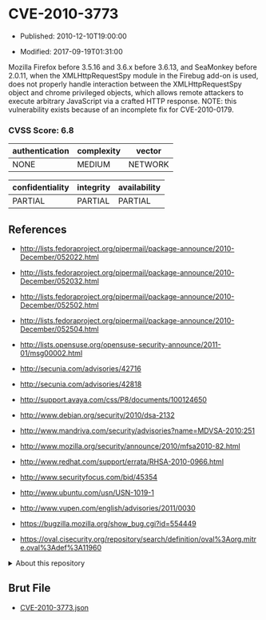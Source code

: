 # CVE-2010-3773

- Published: 2010-12-10T19:00:00

- Modified: 2017-09-19T01:31:00

Mozilla Firefox before 3.5.16 and 3.6.x before 3.6.13, and SeaMonkey before 2.0.11, when the XMLHttpRequestSpy module in the Firebug add-on is used, does not properly handle interaction between the XMLHttpRequestSpy object and chrome privileged objects, which allows remote attackers to execute arbitrary JavaScript via a crafted HTTP response.  NOTE: this vulnerability exists because of an incomplete fix for CVE-2010-0179.

### CVSS Score: **6.8**

| authentication | complexity | vector |
| --- | --- | --- |
| NONE | MEDIUM | NETWORK |

| confidentiality | integrity | availability |
| --- | --- | --- |
| PARTIAL | PARTIAL | PARTIAL |

## References

* http://lists.fedoraproject.org/pipermail/package-announce/2010-December/052022.html

* http://lists.fedoraproject.org/pipermail/package-announce/2010-December/052032.html

* http://lists.fedoraproject.org/pipermail/package-announce/2010-December/052502.html

* http://lists.fedoraproject.org/pipermail/package-announce/2010-December/052504.html

* http://lists.opensuse.org/opensuse-security-announce/2011-01/msg00002.html

* http://secunia.com/advisories/42716

* http://secunia.com/advisories/42818

* http://support.avaya.com/css/P8/documents/100124650

* http://www.debian.org/security/2010/dsa-2132

* http://www.mandriva.com/security/advisories?name=MDVSA-2010:251

* http://www.mozilla.org/security/announce/2010/mfsa2010-82.html

* http://www.redhat.com/support/errata/RHSA-2010-0966.html

* http://www.securityfocus.com/bid/45354

* http://www.ubuntu.com/usn/USN-1019-1

* http://www.vupen.com/english/advisories/2011/0030

* https://bugzilla.mozilla.org/show_bug.cgi?id=554449

* https://oval.cisecurity.org/repository/search/definition/oval%3Aorg.mitre.oval%3Adef%3A11960

<details>
<summary>About this repository</summary> 

  This repository is part of the project [Live Hack CVE](https://github.com/Live-Hack-CVE). Main website can be found [www.live-hack.org](https://www.live-hack.org) 
  
  Made by [Sn0wAlice](https://github.com/Sn0wAlice) for the people that care about security and need to have a feed of the latest CVEs. Hope you enjoy it, don't forget to star the repo and follow me on [Twitter](https://twitter.com/Sn0wAlice) and [Github](https://github.com/Sn0wAlice). And that is my [personnal website](https://www.alice-snow.me/)

  - [Home Page](https://github.com/Live-Hack-CVE)
  - [Framework](https://github.com/Live-Hack-CVE/cve-framework)
  - [CVE database](https://github.com/Live-Hack-CVE/full_database)
  - [Changelog](https://github.com/Live-Hack-CVE/Changelog)
</details>

## Brut File

* [CVE-2010-3773.json](https://raw.githubusercontent.com/Live-Hack-CVE/full_database/main/cves/2010/CVE-2010-3773.json)

